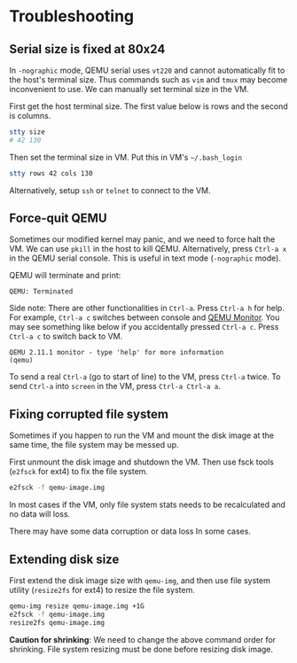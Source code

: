 # Troubleshooting

## Serial size is fixed at 80x24

In `-nographic` mode, QEMU serial uses `vt220` and cannot automatically fit to the host's terminal size. Thus commands such as `vim` and `tmux` may become inconvenient to use. We can manually set terminal size in the VM.

First get the host terminal size. The first value below is rows and the second is columns.

```bash
stty size
# 42 130
```

Then set the terminal size in VM. Put this in VM's `~/.bash_login`

```bash
stty rows 42 cols 130
```

Alternatively, setup `ssh` or `telnet` to connect to the VM.

## Force-quit QEMU

Sometimes our modified kernel may panic, and we need to force halt the VM. We can use `pkill` in the host to kill QEMU. Alternatively, press `Ctrl-a x` in the QEMU serial console. This is useful in text mode (`-nographic` mode).

QEMU will terminate and print:

```
QEMU: Terminated
```

Side note: There are other functionalities in `Ctrl-a`. Press `Ctrl-a h` for help. For example, `Ctrl-a c` switches between console and [QEMU Monitor](https://qemu-project.gitlab.io/qemu/system/monitor.html). You may see something like below if you accidentally pressed `Ctrl-a c`. Press `Ctrl-a c` to switch back to VM.

```
QEMU 2.11.1 monitor - type 'help' for more information
(qemu)
```

To send a real `Ctrl-a` (go to start of line) to the VM, press `Ctrl-a` twice. To send `Ctrl-a` into `screen` in the VM, press `Ctrl-a Ctrl-a a`.

## Fixing corrupted file system

Sometimes if you happen to run the VM and mount the disk image at the same time, the file system may be messed up.

First unmount the disk image and shutdown the VM. Then use fsck tools (`e2fsck` for ext4) to fix the file system.

```bash
e2fsck -f qemu-image.img
```

In most cases if the VM, only file system stats needs to be recalculated and no data will loss. 

There may have some data corruption or data loss In some cases.

## Extending disk size

First extend the disk image size with `qemu-img`, and then use file system utility (`resize2fs` for ext4) to resize the file system.

```bash
qemu-img resize qemu-image.img +1G
e2fsck -f qemu-image.img
resize2fs qemu-image.img
```

**Caution for shrinking**: We need to change the above command order for shrinking. File system resizing must be done before resizing disk image.
